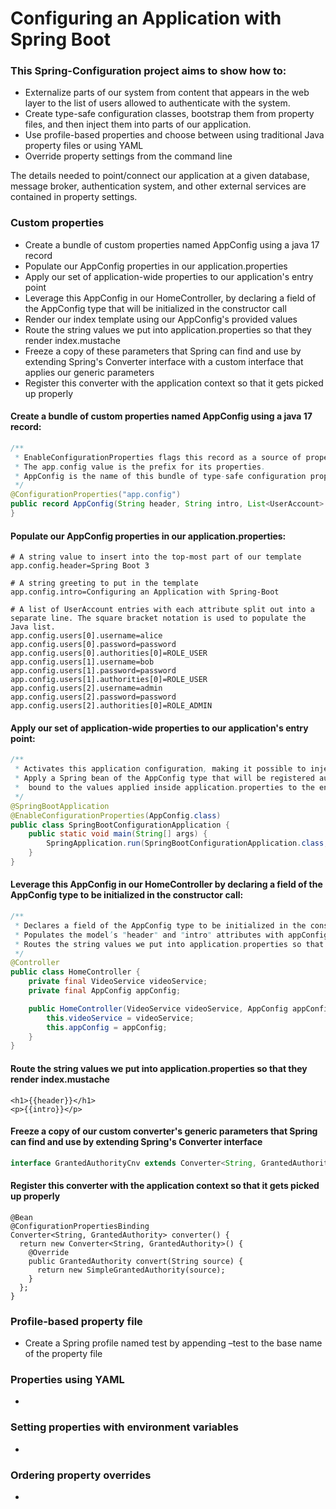 # Configuring an Application with Spring Boot

### This Spring-Configuration project aims to show how to:
- Externalize parts of our system from content that appears in the web layer to the list of users allowed to authenticate with the system.
- Create type-safe configuration classes, bootstrap them from property files, and then inject them into parts of our application.
- Use profile-based properties and choose between using traditional Java property files or using YAML
- Override property settings from the command line

The details needed to point/connect our application at a given database, message broker, authentication system, and other external services are contained in property settings.

### Custom properties
- Create a bundle of custom properties named AppConfig using a java 17 record
- Populate our AppConfig properties in our application.properties
- Apply our set of application-wide properties to our application's entry point
- Leverage this AppConfig in our HomeController, by declaring a field of the AppConfig type that will be initialized in the constructor call
- Render our index template using our AppConfig's provided values
- Route the string values we put into application.properties so that they render index.mustache
- Freeze a copy of these parameters that Spring can find and use by extending Spring's Converter interface with a custom interface that applies our generic parameters
- Register this converter with the application context so that it gets picked up properly

#### Create a bundle of custom properties named AppConfig using a java 17 record:
```java
/**
 * EnableConfigurationProperties flags this record as a source of property settings.
 * The app.config value is the prefix for its properties.
 * AppConfig is the name of this bundle of type-safe configuration properties.
 */
@ConfigurationProperties("app.config")
public record AppConfig(String header, String intro, List<UserAccount> users) {
}
```

#### Populate our AppConfig properties in our application.properties:
```
# A string value to insert into the top-most part of our template
app.config.header=Spring Boot 3

# A string greeting to put in the template
app.config.intro=Configuring an Application with Spring-Boot

# A list of UserAccount entries with each attribute split out into a separate line. The square bracket notation is used to populate the Java list.
app.config.users[0].username=alice
app.config.users[0].password=password
app.config.users[0].authorities[0]=ROLE_USER
app.config.users[1].username=bob
app.config.users[1].password=password
app.config.users[1].authorities[0]=ROLE_USER
app.config.users[2].username=admin
app.config.users[2].password=password
app.config.users[2].authorities[0]=ROLE_ADMIN
```

#### Apply our set of application-wide properties to our application's entry point:
```java
/**
 * Activates this application configuration, making it possible to inject into any Spring bean.
 * Apply a Spring bean of the AppConfig type that will be registered automatically in the application context,
 *  bound to the values applied inside application.properties to the entry point for our application
 */
@SpringBootApplication
@EnableConfigurationProperties(AppConfig.class)
public class SpringBootConfigurationApplication {
    public static void main(String[] args) {
        SpringApplication.run(SpringBootConfigurationApplication.class, args);
    }
}
```

#### Leverage this AppConfig in our HomeController by declaring a field of the AppConfig type to be initialized in the constructor call:
```java
/**
 * Declares a field of the AppConfig type to be initialized in the constructor call.
 * Populates the model’s "header" and "intro" attributes with appConfig.intro() and appConfig.header().
 * Routes the string values we put into application.properties so that they render index.mustache
 */
@Controller
public class HomeController {
    private final VideoService videoService;
    private final AppConfig appConfig;

    public HomeController(VideoService videoService, AppConfig appConfig) {
        this.videoService = videoService;
        this.appConfig = appConfig;
    }
}
```

#### Route the string values we put into application.properties so that they render index.mustache
```
<h1>{{header}}</h1> 
<p>{{intro}}</p>
```

#### Freeze a copy of our custom converter's generic parameters that Spring can find and use by extending Spring's Converter interface
```java
interface GrantedAuthorityCnv extends Converter<String, GrantedAuthority> {}
```

#### Register this converter with the application context so that it gets picked up properly
```
@Bean 
@ConfigurationPropertiesBinding 
Converter<String, GrantedAuthority> converter() { 
  return new Converter<String, GrantedAuthority>() { 
    @Override 
    public GrantedAuthority convert(String source) { 
      return new SimpleGrantedAuthority(source); 
    } 
  }; 
}
```

### Profile-based property file
- Create a Spring profile named test by appending –test to the base name of the property file

### Properties using YAML
-

### Setting properties with environment variables
-

### Ordering property overrides
-
